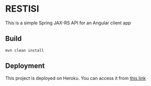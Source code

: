 # RESTISI

This is a simple Spring JAX-RS API for an Angular client app

## Build

````
mvn clean install
````

## Deployment

This project is deployed on Heroku. You can access it from [this link](https://restisi.herokuapp.com/)
